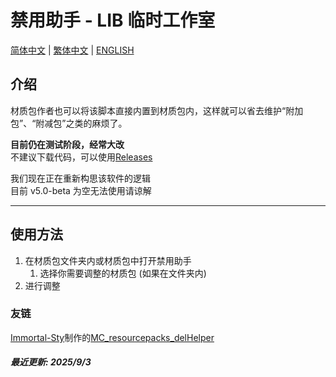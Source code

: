 # 禁用助手 - LIB 临时工作室

[简体中文](README.md) | [繁体中文](docs/README_zh-TC.md) | [ENGLISH](docs/README_EN.md)

## 介绍

材质包作者也可以将该脚本直接内置到材质包内，这样就可以省去维护“附加包”、“附减包”之类的麻烦了。

**目前仍在测试阶段，经常大改**\
不建议下载代码，可以使用[Releases]

我们现在正在重新构思该软件的逻辑\
目前 v5.0-beta 为空无法使用请谅解

---

## 使用方法

1. 在材质包文件夹内或材质包中打开禁用助手
   1. 选择你需要调整的材质包 (如果在文件夹内)
2. 进行调整

### 友链

[Immortal-Sty]制作的[MC_resourcepacks_delHelper]

##### 最近更新: 2025/9/3


[Releases]: https://github.com/LIBPS/Disable_Helper/releases
[Immortal-Sty]: https://github.com/Immortal-Sty "@槑头脑"
[MC_resourcepacks_delHelper]: https://github.com/Immortal-Sty/MC_resourcepacks_delHelper "一个 v1.0-beta 的改版 (几乎全改了 v1.0-beta 不长这样)"